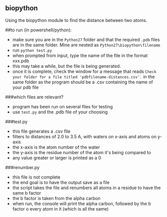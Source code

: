 ## biopython
Using the biopython module to find the distance between two atoms.





##to run (in powershell/python): 
- make sure you are in the ```Python27``` folder and that the required ```.pdb``` files are in the same folder.  Mine are nested as ```Python27\biopython\filename```
- run ```python test.py```
- when prompted from input, type the name of the file in the format xxx.pdb
- this may take a while, but the file is being generated.
- once it is complete, check the window for a message that reads ```Check your folder for a file titled 'pdbfilename-distances.csv'.```
in the same folder as the program should be a .csv containing the name of your pdb file

###which files are relevant?
- program has been run on several files for testing
- use  ```test.py``` and the .pdb file of your choosing


###test.py
- this file generates a .csv file
- filters to distances of 2.0 to 3.5 A, with waters on x-axis and atoms on y-axis
- the x-axis is the atom number of the water
- the y-axis is the residue number of the atom it's being compared to
- any value greater or larger is printed as a 0


###renumber.py
- this file is not complete
- the end goal is to have the output save as a file
- the script takes the file and renumbers all atoms in a residue to have the same b factor
- the b factor is taken from the alpha carbon
- when run, the console will print the alpha carbon, followed by the b factor o every atom in it (which is all the same)